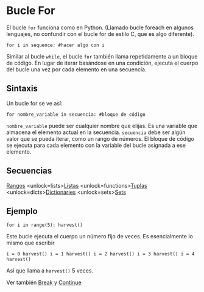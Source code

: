 # Bucle For
El bucle `for` funciona como en Python. (Llamado bucle foreach en algunos lenguajes, no confundir con el bucle for de estilo C, que es algo diferente).

`for i in sequence:
	#hacer algo con i`

Similar al bucle `while`, el bucle `for` también llama repetidamente a un bloque de código. En lugar de iterar basándose en una condición, ejecuta el cuerpo del bucle una vez por cada elemento en una secuencia.

## Sintaxis
Un bucle for se ve así:

`for nombre_variable in secuencia:
	#bloque de código`

`nombre_variable` puede ser cualquier nombre que elijas. Es una variable que almacena el elemento actual en la secuencia. `secuencia` debe ser algún valor que se pueda iterar, como un rango de números. El bloque de código se ejecuta para cada elemento con la variable del bucle asignada a ese elemento.

## Secuencias
[Rangos](functions/range)      <unlock=lists>[Listas](docs/scripting/lists.md)      </unlock><unlock=functions>[Tuplas](docs/scripting/tuples.md)      </unlock><unlock=dicts>[Dictionaries](docs/scripting/dicts.md)      </unlock><unlock=sets>[Sets](docs/scripting/sets.md)</unlock>

## Ejemplo
`for i in range(5):
    harvest()`

Este bucle ejecuta el cuerpo un número fijo de veces. Es esencialmente lo mismo que escribir

`i = 0
harvest()
i = 1
harvest()
i = 2
harvest()
i = 3
harvest()
i = 4
harvest()`

Así que llama a `harvest()` 5 veces.

Ver también [Break](docs/scripting/break.md) y [Continue](docs/scripting/continue.md)